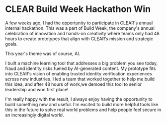 # CLEAR Build Week Hackathon Win

A few weeks ago, I had the opportunity to participate in CLEAR's annual internal hackathon. This was a part of Build Week, the company's annual celebration of innovation and hands-on creativity where teams only had 48 hours to create prototypes that align with CLEAR’s mission and strategic goals. 

This year's theme was of course, AI. 

I built a machine learning tool that addresses a big problem you see today, fraud and identity risks fueled by AI-generated content. My prototype fits into CLEAR's vision of enabling trusted identity verification experiences across new industries. I led a team that worked together to help me build this idea, and after 48 hours of work,we demoed this tool to senior leadership and won first place! 

I'm really happy with the result, I always enjoy having the opportunity to build something new and useful. I'm excited to build more helpful tools like this in the future to solve real world problems and help people feel secure in an increasingly digital world.